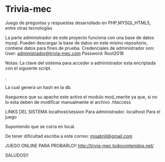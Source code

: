 # Trivia-mec
Juego de preguntas y respuestas desarrollado en PHP,MYSQL,HTML5, entre otras tecnologías

La parte administrador de este proyecto funciona con una base de datos mysql.
Pueden descargar la base de datos en este mismo repositorio, contiene datos para fines de prueba.
Credenciales de administrador son:
User: administrador@trivia-mec.com
Password: Root2018

Notas:
La clave del sistema para acceder a administrador esta encriptada con el siguiente script.
<?php echo password_hash("Root2018", PASSWORD_BCRYPT)."\n"; ?>.
La cual genera un hash en la db.

Asegurece que su apache este activo el modulo mod_rewrite
ya que, si no lo esta deben de modificar manualmente el archivo .htaccess

LINKS DEL SISTEMA
localhost/session   Para administrador.
localhost           Para el juego

Suponiendo que se corra en local.

De tener dificultad escriba a este correo:
misabnll@gmail.com

JUEGO ONLINE PARA PROBARLO!!
http://trivia-mec.todocontenidos.net/

SALUDOS!!
